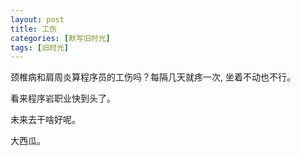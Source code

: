 ```yaml
---
layout: post
title: 工伤
categories: [默写旧时光]
tags: [旧时光]
---
```


颈椎病和肩周炎算程序员的工伤吗？每隔几天就疼一次, 坐着不动也不行。

看来程序岩职业快到头了。

未来去干啥好呢。

大西瓜。